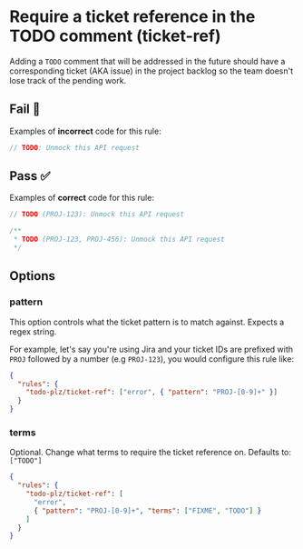 # Require a ticket reference in the TODO comment (ticket-ref)

Adding a `TODO` comment that will be addressed in the future should have a corresponding ticket (AKA issue) in the project backlog so the team doesn't lose track of the pending work.

## Fail 🛑

Examples of **incorrect** code for this rule:

```js
// TODO: Unmock this API request
```

## Pass ✅

Examples of **correct** code for this rule:

```js
// TODO (PROJ-123): Unmock this API request
```

```js
/**
 * TODO (PROJ-123, PROJ-456): Unmock this API request
 */
```

## Options

### pattern

This option controls what the ticket pattern is to match against. Expects a regex string.

For example, let's say you're using Jira and your ticket IDs are prefixed with `PROJ` followed by a number (e.g `PROJ-123`), you would configure this rule like:

```json
{
  "rules": {
    "todo-plz/ticket-ref": ["error", { "pattern": "PROJ-[0-9]+" }]
  }
}
```

### terms

Optional. Change what terms to require the ticket reference on. Defaults to: `["TODO"]`

```json
{
  "rules": {
    "todo-plz/ticket-ref": [
      "error",
      { "pattern": "PROJ-[0-9]+", "terms": ["FIXME", "TODO"] }
    ]
  }
}
```
